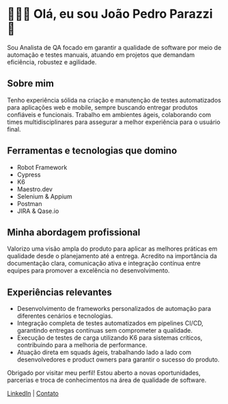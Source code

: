 <!DOCTYPE html>
<html lang="pt-BR">
<head>
<meta charset="UTF-8" />
<meta name="viewport" content="width=device-width, initial-scale=1" />
</head>
<body>


<div class="container">
  <h1 id="title">👩🏻‍💻 Olá, eu sou João Pedro Parazzi 👋</h1>

  <p id="intro">Sou Analista de QA focado em garantir a qualidade de software por meio de automação e testes manuais, atuando em projetos que demandam eficiência, robustez e agilidade.</p>

  <h2 id="aboutTitle">Sobre mim</h2>
  <p id="aboutText">Tenho experiência sólida na criação e manutenção de testes automatizados para aplicações web e mobile, sempre buscando entregar produtos confiáveis e funcionais. Trabalho em ambientes ágeis, colaborando com times multidisciplinares para assegurar a melhor experiência para o usuário final.</p>

  <h2 id="toolsTitle">Ferramentas e tecnologias que domino</h2>
  <ul id="toolsList">
    <li>Robot Framework</li>
    <li>Cypress</li>
    <li>K6</li>
    <li>Maestro.dev</li>
    <li>Selenium & Appium</li>
    <li>Postman</li>
    <li>JIRA & Qase.io</li>
  </ul>

  <h2 id="approachTitle">Minha abordagem profissional</h2>
  <p id="approachText">Valorizo uma visão ampla do produto para aplicar as melhores práticas em qualidade desde o planejamento até a entrega. Acredito na importância da documentação clara, comunicação ativa e integração contínua entre equipes para promover a excelência no desenvolvimento.</p>

  <h2 id="experienceTitle">Experiências relevantes</h2>
  <ul id="experienceList">
    <li>Desenvolvimento de frameworks personalizados de automação para diferentes cenários e tecnologias.</li>
    <li>Integração completa de testes automatizados em pipelines CI/CD, garantindo entregas contínuas sem comprometer a qualidade.</li>
    <li>Execução de testes de carga utilizando K6 para sistemas críticos, contribuindo para a melhoria de performance.</li>
    <li>Atuação direta em squads ágeis, trabalhando lado a lado com desenvolvedores e product owners para garantir o sucesso do produto.</li>
  </ul>

  <footer>
    <p id="footerThanks">Obrigado por visitar meu perfil! Estou aberto a novas oportunidades, parcerias e troca de conhecimentos na área de qualidade de software.</p>
    <p>
      <a href="https://www.linkedin.com/in/joão-pedro-parazzi-544a301b8/" target="_blank" rel="noopener noreferrer" id="footerLinkedin">LinkedIn</a> | 
      <a href="joaopparazzi@gmail.com" id="footerContact">Contato</a>
    </p>
  </footer>
</div>

</body>
</html>
